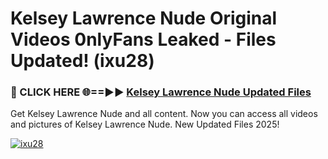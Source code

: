 # Kelsey Lawrence Nude Original Videos 0nlyFans Leaked - Files Updated! (ixu28)

<h3>🔴 CLICK HERE 🌐==►► <a href="https://tinyurl.com/5h6xmrr3" rel="nofollow">Kelsey Lawrence Nude Updated Files</a></h3>

Get Kelsey Lawrence Nude and all content. Now you can access all videos and pictures of Kelsey Lawrence Nude. New Updated Files 2025!

[![ixu28](https://i.imgur.com/KVD873Z.gif)](https://tinyurl.com/5h6xmrr3)
